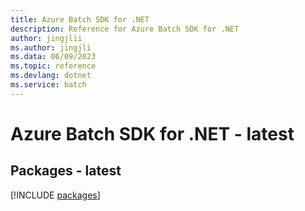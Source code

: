 ```yaml
---
title: Azure Batch SDK for .NET
description: Reference for Azure Batch SDK for .NET
author: jingjlii
ms.author: jingjli
ms.data: 06/09/2023
ms.topic: reference
ms.devlang: dotnet
ms.service: batch
---
```

# Azure Batch SDK for .NET - latest
## Packages - latest
[!INCLUDE [packages](batch-index.md)]